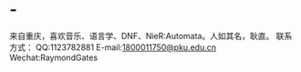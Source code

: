 # -
来自重庆，喜欢音乐、语言学、DNF、NieR:Automata。人如其名，耿直。
联系方式：
QQ:1123782881 E-mail:1800011750@pku.edu.cn Wechat:RaymondGates
